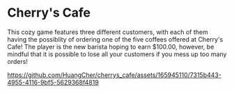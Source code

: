 # Cherry's Cafe
This cozy game features three different customers, with each of them having the possiblity of ordering one of the five coffees offered at Cherry's Cafe! The player is the new barista hoping to earn $100.00, however, 
be mindful that it is possible to lose all your customers if you mess up too many orders!

https://github.com/HuangCher/cherrys_cafe/assets/165945110/7315b443-4955-4116-9bf5-5629368f4819


